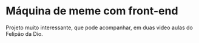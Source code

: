 # Máquina de meme com front-end
Projeto muito interessante, que pode acompanhar, em duas video aulas do Felipão da Dio.
